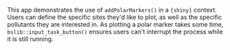 
This app demonstrates the use of `addPolarMarkers()` in a `{shiny}` context. Users can define the specific sites they'd like to plot, as well as the specific pollutants they are interested in. As plotting a polar marker takes some time, `bslib::input_task_button()` ensures users can't interrupt the process while it is still running.
